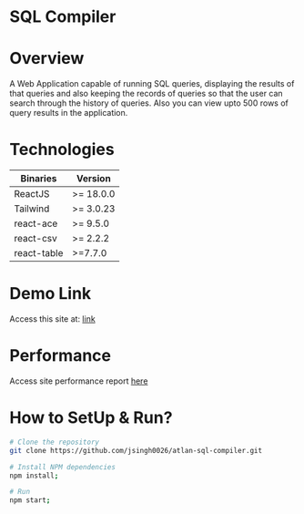 # SQL Compiler
# Overview
A Web Application capable of running SQL queries, displaying the results of that queries and also keeping the records of queries so that the user can search through the history of queries. Also you can view upto 500 rows of query results in the application.

# Technologies

Binaries      | Version
------------- | -------------
ReactJS       | >= 18.0.0
Tailwind      | >= 3.0.23
react-ace     | >= 9.5.0
react-csv     | >= 2.2.2
react-table   | >=7.7.0
# Demo Link
Access this site at: [link](https://sql-compiler.vercel.app/)

# Performance

Access site performance report [here](/site_report/sql-compiler.pdf)

# How to SetUp & Run?

```sh
# Clone the repository
git clone https://github.com/jsingh0026/atlan-sql-compiler.git

# Install NPM dependencies
npm install;

# Run 
npm start;
```